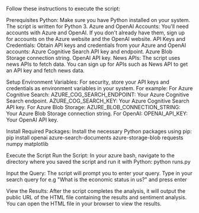 Follow these instructions to execute the script:

Prerequisites
Python: Make sure you have Python installed on your system. The script is written for Python 3.
Azure and OpenAI Accounts: You'll need accounts with Azure and OpenAI. If you don't already have them, sign up for accounts on the Azure website and the OpenAI website.
API Keys and Credentials: Obtain API keys and credentials from your Azure and OpenAI accounts:
Azure Cognitive Search API key and endpoint.
Azure Blob Storage connection string.
OpenAI API key.
News APIs: The script uses news APIs to fetch data. You can sign up for APIs such as News API to get an API key and fetch news data.

Setup
Environment Variables: For security, store your API keys and credentials as environment variables in your system. For example:
For Azure Cognitive Search:
AZURE_COG_SEARCH_ENDPOINT: Your Azure Cognitive Search endpoint.
AZURE_COG_SEARCH_KEY: Your Azure Cognitive Search API key.
For Azure Blob Storage:
AZURE_BLOB_CONNECTION_STRING: Your Azure Blob Storage connection string.
For OpenAI:
OPENAI_API_KEY: Your OpenAI API key.

Install Required Packages: Install the necessary Python packages using pip:
pip install openai azure-search-documents azure-storage-blob requests numpy matplotlib

Execute the Script
Run the Script: In your azure bash, navigate to the directory where you saved the script and run it with Python:
python runs.py

Input the Query: The script will prompt you to enter your query. Type in your search query for e.g "What is the economic status in us?" and press enter

View the Results: After the script completes the analysis, it will output the public URL of the HTML file containing the results and sentiment analysis. You can open the HTML file in your browser to view the results.
